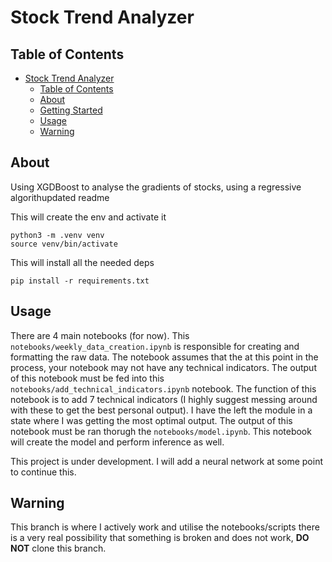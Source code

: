 # Stock Trend Analyzer

## Table of Contents

- [Stock Trend Analyzer](#stock-trend-analyzer)
  - [Table of Contents](#table-of-contents)
  - [About ](#about-)
  - [Getting Started ](#getting-started-)
  - [Usage ](#usage-)
  - [Warning](#warning)

## About <a name = "about"></a>

Using XGDBoost to analyse the gradients of stocks, using a regressive algorithupdated readme

This will create the env and activate it

```
python3 -m .venv venv
source venv/bin/activate
```

This will install all the needed deps
```
pip install -r requirements.txt
```

## Usage <a name = "usage"></a>

There are 4 main notebooks (for now). This `notebooks/weekly_data_creation.ipynb` is responsible for creating and formatting the raw data. The notebook assumes that the at this point in the process, your notebook may not have any technical indicators. The output of this notebook must be fed into this `notebooks/add_technical_indicators.ipynb` notebook. The function of this notebook is to add 7 technical indicators (I highly suggest messing around with these to get the best personal output). I have the left the module in a state where I was getting the most optimal output.
The output of this notebook must be ran thorugh the `notebooks/model.ipynb`. This notebook will create the model and perform inference as well. 

This project is under development. I will add a neural network at some point to continue this.

## Warning

This branch is where I actively work and utilise the notebooks/scripts there is a very real possibility that something is broken and does not work, **DO NOT** clone this branch. 